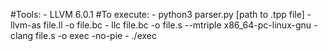 #Tools:
    - LLVM 6.0.1
#To execute:
    - python3 parser.py [path to .tpp file]
    - llvm-as file.ll -o file.bc
    - llc file.bc -o file.s --mtriple x86_64-pc-linux-gnu
    - clang file.s -o exec -no-pie
    - ./exec
